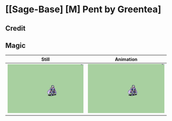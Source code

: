 # [\[Sage-Base\] \[M\] Pent by Greentea]

## Credit


	
## Magic

| Still | Animation |
| :---: | :-------: |
| ![Magic still](./Magic_000.png) | ![Magic animation](./Magic.gif) |
